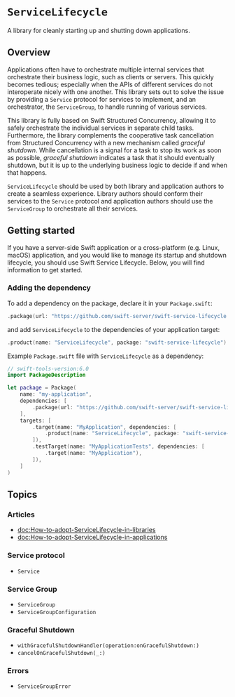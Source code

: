 # ``ServiceLifecycle``

A library for cleanly starting up and shutting down applications.

## Overview

Applications often have to orchestrate multiple internal services that orchestrate their business
logic, such as clients or servers. This quickly becomes tedious; especially when the APIs of
different services do not interoperate nicely with one another. This library sets out to solve the
issue by providing a ``Service`` protocol for services to implement, and an orchestrator, the
``ServiceGroup``, to handle running of various services.

This library is fully based on Swift Structured Concurrency, allowing it to safely orchestrate the
individual services in separate child tasks. Furthermore, the library complements the cooperative
task cancellation from Structured Concurrency with a new mechanism called _graceful shutdown_. While
cancellation is a signal for a task to stop its work as soon as possible, _graceful shutdown_
indicates a task that it should eventually shutdown, but it is up to the underlying business logic
to decide if and when that happens.

``ServiceLifecycle`` should be used by both library and application authors to create a seamless experience.
Library authors should conform their services to the ``Service`` protocol and application authors
should use the ``ServiceGroup`` to orchestrate all their services.

## Getting started

If you have a server-side Swift application or a cross-platform (e.g. Linux, macOS) application, and you would like to manage its startup and shutdown lifecycle, you should use Swift Service Lifecycle. Below, you will find information to get started.

### Adding the dependency

To add a dependency on the package, declare it in your `Package.swift`:

```swift
.package(url: "https://github.com/swift-server/swift-service-lifecycle.git", from: "2.3.0"),
```

and add `ServiceLifecycle` to the dependencies of your application target:

```swift
.product(name: "ServiceLifecycle", package: "swift-service-lifecycle")
```

Example `Package.swift` file with `ServiceLifecycle` as a dependency:

```swift
// swift-tools-version:6.0
import PackageDescription

let package = Package(
    name: "my-application",
    dependencies: [
        .package(url: "https://github.com/swift-server/swift-service-lifecycle.git", from: "2.3.0"),
    ],
    targets: [
        .target(name: "MyApplication", dependencies: [
            .product(name: "ServiceLifecycle", package: "swift-service-lifecycle")
        ]),
        .testTarget(name: "MyApplicationTests", dependencies: [
            .target(name: "MyApplication"),
        ]),
    ]
)
```

## Topics

### Articles

- <doc:How-to-adopt-ServiceLifecycle-in-libraries>
- <doc:How-to-adopt-ServiceLifecycle-in-applications>

### Service protocol

- ``Service``

### Service Group

- ``ServiceGroup``
- ``ServiceGroupConfiguration``

### Graceful Shutdown

- ``withGracefulShutdownHandler(operation:onGracefulShutdown:)``
- ``cancelOnGracefulShutdown(_:)``

### Errors

- ``ServiceGroupError``
